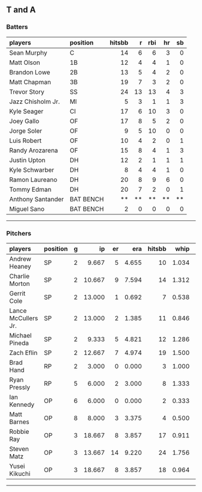 ## T and A

### Batters

 
|players           |position  | hitsbb|  r| rbi| hr| sb| 
|:-----------------|:---------|------:|--:|---:|--:|--:| 
|Sean Murphy       |C         |     14|  6|   6|  3|  0| 
|Matt Olson        |1B        |     12|  4|   4|  1|  0| 
|Brandon Lowe      |2B        |     13|  5|   4|  2|  0| 
|Matt Chapman      |3B        |     19|  7|   3|  2|  0| 
|Trevor Story      |SS        |     24| 13|  13|  4|  3| 
|Jazz Chisholm Jr. |MI        |      5|  3|   1|  1|  3| 
|Kyle Seager       |CI        |     17|  6|  10|  3|  0| 
|Joey Gallo        |OF        |     17|  8|   5|  2|  0| 
|Jorge Soler       |OF        |      9|  5|  10|  0|  0| 
|Luis Robert       |OF        |     10|  4|   2|  0|  1| 
|Randy Arozarena   |OF        |     15|  8|   4|  1|  3| 
|Justin Upton      |DH        |     12|  2|   1|  1|  1| 
|Kyle Schwarber    |DH        |      8|  4|   4|  1|  0| 
|Ramon Laureano    |DH        |     20|  8|   9|  6|  0| 
|Tommy Edman       |DH        |     20|  7|   2|  0|  1| 
|Anthony Santander |BAT BENCH |     **| **|  **| **| **| 
|Miguel Sano       |BAT BENCH |      2|  0|   0|  0|  0| 


* * *

### Pitchers

 
|players             |position |  g|     ip| er|   era| hitsbb|  whip| so|  w| sv| 
|:-------------------|:--------|--:|------:|--:|-----:|------:|-----:|--:|--:|--:| 
|Andrew Heaney       |SP       |  2|  9.667|  5| 4.655|     10| 1.034| 15|  0|  0| 
|Charlie Morton      |SP       |  2| 10.667|  9| 7.594|     14| 1.312| 12|  1|  0| 
|Gerrit Cole         |SP       |  2| 13.000|  1| 0.692|      7| 0.538| 23|  2|  0| 
|Lance McCullers Jr. |SP       |  2| 13.000|  2| 1.385|     11| 0.846| 14|  1|  0| 
|Michael Pineda      |SP       |  2|  9.333|  5| 4.821|     12| 1.286| 10|  1|  0| 
|Zach Eflin          |SP       |  2| 12.667|  7| 4.974|     19| 1.500| 15|  0|  0| 
|Brad Hand           |RP       |  2|  3.000|  0| 0.000|      3| 1.000|  2|  1|  0| 
|Ryan Pressly        |RP       |  5|  6.000|  2| 3.000|      8| 1.333|  7|  1|  3| 
|Ian Kennedy         |OP       |  6|  6.000|  0| 0.000|      2| 0.333|  9|  0|  5| 
|Matt Barnes         |OP       |  8|  8.000|  3| 3.375|      4| 0.500| 13|  0|  4| 
|Robbie Ray          |OP       |  3| 18.667|  8| 3.857|     17| 0.911| 23|  1|  0| 
|Steven Matz         |OP       |  3| 13.667| 14| 9.220|     24| 1.756| 15|  1|  0| 
|Yusei Kikuchi       |OP       |  3| 18.667|  8| 3.857|     18| 0.964| 15|  1|  0| 


* * *


